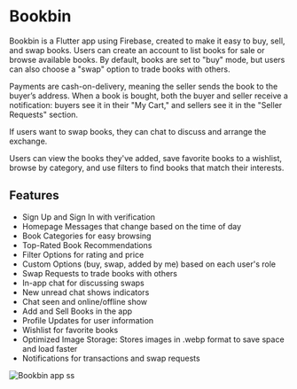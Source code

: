 # Bookbin
Bookbin is a Flutter app using Firebase, created to make it easy to buy, sell, and swap books. Users can create an account to list books for sale or browse available books. By default, books are set to "buy" mode, but users can also choose a "swap" option to trade books with others. 

Payments are cash-on-delivery, meaning the seller sends the book to the buyer’s address. When a book is bought, both the buyer and seller receive a notification: buyers see it in their "My Cart," and sellers see it in the "Seller Requests" section. 

If users want to swap books, they can chat to discuss and arrange the exchange. 

Users can view the books they've added, save favorite books to a wishlist, browse by category, and use filters to find books that match their interests.

## Features
- Sign Up and Sign In with verification
- Homepage Messages that change based on the time of day
- Book Categories for easy browsing
- Top-Rated Book Recommendations
- Filter Options for rating and price
- Custom Options (buy, swap, added by me) based on each user's role
- Swap Requests to trade books with others
- In-app chat for discussing swaps
- New unread chat shows indicators
- Chat seen and online/offline show
- Add and Sell Books in the app
- Profile Updates for user information
- Wishlist for favorite books
- Optimized Image Storage: Stores images in .webp format to save space and load faster
- Notifications for transactions and swap requests

![Bookbin app ss](https://github.com/user-attachments/assets/e199da72-ed38-4103-99a6-8c2438ee3e64)

